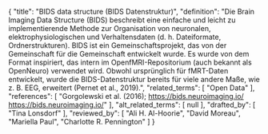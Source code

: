 {
    "title": "BIDS data structure (BIDS Datenstruktur)",
    "definition": "Die Brain Imaging Data Structure (BIDS) beschreibt eine einfache und leicht zu implementierende Methode zur Organisation von neuronalen, elektrophysiologischen und Verhaltensdaten (d. h. Dateiformate, Ordnerstrukturen). BIDS ist ein Gemeinschaftsprojekt, das von der Gemeinschaft für die Gemeinschaft entwickelt wurde. Es wurde von dem Format inspiriert, das intern im OpenfMRI-Repositorium (auch bekannt als OpenNeuro) verwendet wird. Obwohl ursprünglich für fMRT-Daten entwickelt, wurde die BIDS-Datenstruktur bereits für viele andere Maße, wie z. B. EEG, erweitert (Pernet et al., 2019).",
    "related_terms": [
        "Open Data"
    ],
    "references": [
        "Gorgolewski et al. (2016); https://bids.neuroimaging.io/ https://bids.neuroimaging.io/"
    ],
    "alt_related_terms": [
        null
    ],
    "drafted_by": [
        "Tina Lonsdorf"
    ],
    "reviewed_by": [
        "Ali H. Al-Hoorie",
        "David Moreau",
        "Mariella Paul",
        "Charlotte R. Pennington"
    ]
}